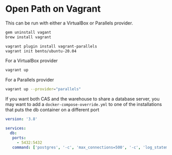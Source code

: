 # Open Path on Vagrant
This can be run with either a VirtualBox or Parallels provider.

```bash
gem uninstall vagant
brew install vagrant

vagrant plugin install vagrant-parallels
vagrant init bento/ubuntu-20.04
```

For a VirtualBox provider
```bash
vagrant up
```

For a Parallels provider
```bash
vagrant up --provider="parallels"
```

If you want both CAS and the warehouse to share a database server, you may want to add a `docker-compose-override.yml` to one of the installations that puts the db container on a different port
```yaml
version: '3.8'

services:
  db:
   ports:
     - 5432:5432
   command: ['postgres', '-c', 'max_connections=500', '-c', 'log_statement=all', '-c', 'port=5432']
```
